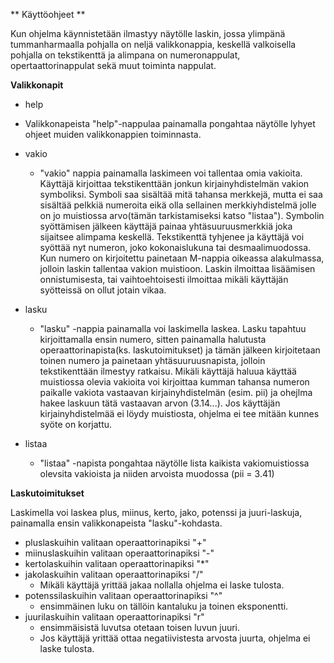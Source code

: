 ** Käyttöohjeet **

Kun ohjelma käynnistetään ilmastyy näytölle laskin, jossa ylimpänä tummanharmaalla pohjalla on neljä valikkonappia, keskellä valkoisella pohjalla on tekstikenttä ja alimpana on numeronappulat, opertaattorinappulat sekä muut toiminta nappulat.

**Valikkonapit**

- help
 * Valikkonapeista "help"-nappulaa painamalla pongahtaa näytölle lyhyet ohjeet muiden valikkonappien toiminnasta.

- vakio
  * "vakio" nappia painamalla laskimeen voi tallentaa omia vakioita. Käyttäjä kirjoittaa tekstikenttään jonkun kirjainyhdistelmän vakion symboliksi. Symboli saa sisältää mitä tahansa merkkejä, mutta ei saa sisältää pelkkiä numeroita eikä olla sellainen merkkiyhdistelmä jolle on jo muistiossa arvo(tämän tarkistamiseksi katso "listaa"). Symbolin syöttämisen jälkeen käyttäjä painaa yhtäsuuruusmerkkiä joka sijaitsee alimpama keskellä. Tekstikenttä tyhjenee ja käyttäjä voi syöttää nyt numeron, joko kokonaislukuna tai desmaalimuodossa. Kun numero on kirjoitettu painetaan M-nappia oikeassa alakulmassa, jolloin laskin tallentaa vakion muistioon. Laskin ilmoittaa lisäämisen onnistumisesta, tai vaihtoehtoisesti ilmoittaa mikäli käyttäjän syötteissä on ollut jotain vikaa.

- lasku
  * "lasku" -nappia painamalla voi laskimella laskea. Lasku tapahtuu kirjoittamalla ensin numero, sitten painamalla halutusta operaattorinapista(ks. laskutoimitukset) ja tämän jälkeen kirjoitetaan toinen numero ja painetaan yhtäsuuruusnapista, jolloin tekstikenttään ilmestyy ratkaisu. Mikäli käyttäjä haluua käyttää muistiossa olevia vakioita voi kirjoittaa kumman tahansa numeron paikalle vakiota vastaavan kirjainyhdistelmän (esim. pii) ja ohejlma hakee laskuun tätä vastaavan arvon (3.14...). Jos käyttäjän kirjainyhdistelmää ei löydy muistiosta, ohjelma ei tee mitään kunnes syöte on korjattu.

- listaa
  * "listaa" -napista pongahtaa näytölle lista kaikista vakiomuistiossa olevsita vakioista ja niiden arvoista muodossa (pii = 3.41)

**Laskutoimitukset**

Laskimella voi laskea plus, miinus, kerto, jako, potenssi ja juuri-laskuja, painamalla ensin valikkonapeista "lasku"-kohdasta.

- pluslaskuihin valitaan operaattorinapiksi "+"
- miinuslaskuihin valitaan operaattorinapiksi "-"
- kertolaskuihin valitaan operaattorinapiksi "*"
- jakolaskuihin valitaan operaattorinapiksi "/"
  * Mikäli käyttäjä yrittää jakaa nollalla ohjelma ei laske tulosta.
- potenssilaskuihin valitaan operaattorinapiksi "^"
  * ensimmäinen luku on tällöin kantaluku ja toinen eksponentti.
- juurilaskuihin valitaan operaattorinapiksi "r"
  * ensimmäisistä luvutsa otetaan toisen luvun juuri.
  * Jos käyttäjä yrittää ottaa negatiivistesta arvosta juurta, ohjelma ei laske tulosta.

